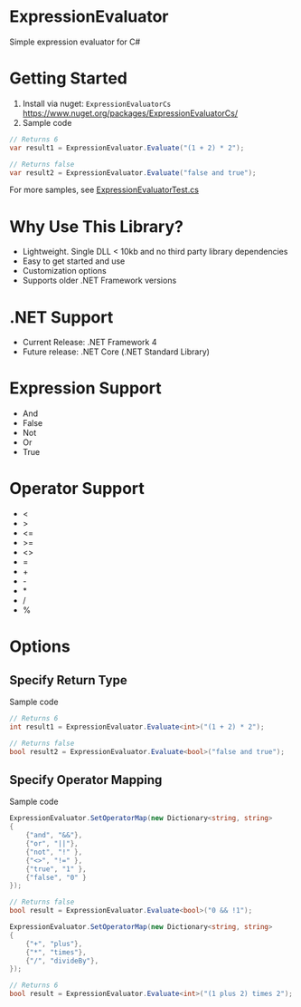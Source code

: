 # ExpressionEvaluator

Simple expression evaluator for C#

# Getting Started

1. Install via nuget: `ExpressionEvaluatorCs` https://www.nuget.org/packages/ExpressionEvaluatorCs/
2. Sample code
```c#
// Returns 6
var result1 = ExpressionEvaluator.Evaluate("(1 + 2) * 2");

// Returns false
var result2 = ExpressionEvaluator.Evaluate("false and true");
```

For more samples, see [ExpressionEvaluatorTest.cs](../master/src/ExpressionEvaluator.Test/ExpressionEvaluatorTEst.cs)

# Why Use This Library?

* Lightweight. Single DLL < 10kb and no third party library dependencies
* Easy to get started and use
* Customization options
* Supports older .NET Framework versions

# .NET Support

* Current Release: .NET Framework 4
* Future release: .NET Core (.NET Standard Library)

# Expression Support

* And
* False
* Not
* Or
* True

# Operator Support

* <
* \>
* <=
* \>=
* <>
* =
* \+
* \-
* \*
* \/
* %

# Options

## Specify Return Type

Sample code
```c#
// Returns 6
int result1 = ExpressionEvaluator.Evaluate<int>("(1 + 2) * 2");

// Returns false
bool result2 = ExpressionEvaluator.Evaluate<bool>("false and true");
```

## Specify Operator Mapping

Sample code
```c#
ExpressionEvaluator.SetOperatorMap(new Dictionary<string, string>
{
    {"and", "&&"},
    {"or", "||"},
    {"not", "!" },
    {"<>", "!=" },
    {"true", "1" },
    {"false", "0" }
});

// Returns false
bool result = ExpressionEvaluator.Evaluate<bool>("0 && !1");
```

```c#
ExpressionEvaluator.SetOperatorMap(new Dictionary<string, string>
{
    {"+", "plus"},
    {"*", "times"},
    {"/", "divideBy"},
});

// Returns 6
bool result = ExpressionEvaluator.Evaluate<int>("(1 plus 2) times 2");
```